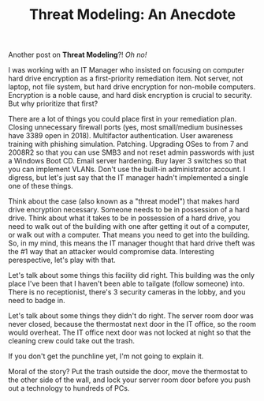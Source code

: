 ﻿---
layout: post
comments: true
title:  "Threat Modeling: An Anecdote"
background: '/img/posts/threatmodel1.jpg'
---

<p>Another post on <b>Threat Modeling</b>?! <i>Oh no!</i></p>

<p>I was working with an IT Manager who insisted on focusing on computer hard drive encryption as a first-priority remediation item. Not server, not laptop, not file system, but hard drive encryption for non-mobile computers. Encryption is a noble cause, and hard disk encryption is crucial to security.  But why prioritize that first?</p>

<p>There are a lot of things you could place first in your remediation plan. Closing unnecessary firewall ports (yes, most small/medium businesses have 3389 open in 2018). Multifactor authentication. User awareness training with phishing simulation. Patching. Upgrading OSes to from 7 and 2008R2 so that you can use SMB3 and not reset admin passwords with just a Windows Boot CD. Email server hardening. Buy layer 3 switches so that you can implement VLANs. Don't use the built-in administrator account. I digress, but let's just say that the IT manager hadn't implemented a single one of these things.</p>

<p>Think about the case (also known as a "threat model") that makes hard drive encryption necessary. Someone needs to be in possession of a hard drive. Think about what it takes to be in possession of a hard drive, you need to walk out of the building with one after getting it out of a computer, or walk out with a computer. That means you need to get into the building. So, in my mind, this means the IT manager thought that hard drive theft was the #1 way that an attacker would compromise data. Interesting perespective, let's play with that.</p>

<p>Let's talk about some things this facility did right. This building was the only place I've been that I haven't been able to tailgate (follow someone) into. There is no receptionist, there's 3 security cameras in the lobby, and you need to badge in.</p>

<p>Let's talk about some things they didn't do right. The server room door was never closed, because the thermostat next door in the IT office, so the room would overheat. The IT office next door was not locked at night so that the cleaning crew could take out the trash.</p>

<p>If you don't get the punchline yet, I'm not going to explain it.</p>

<p>Moral of the story? Put the trash outside the door, move the thermostat to the other side of the wall, and lock your server room door before you push out a technology to hundreds of PCs.</p>